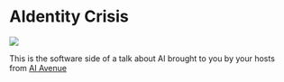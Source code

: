 # AIdentity Crisis

[<img src="https://img.youtube.com/vi/nKgCVE-1tPg/0.jpg">](https://youtu.be/nKgCVE-1tPg "AIdentity Crisis - CascadiaJS")

This is the software side of a talk about AI brought to you by your hosts from [AI Avenue](https://aiavenue.show)